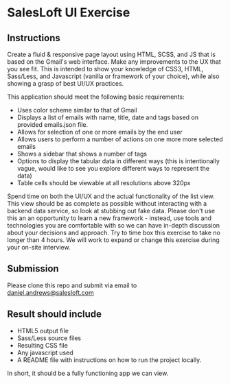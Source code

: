 # SalesLoft UI Exercise

## Instructions

Create a fluid & responsive page layout using HTML, SCSS, and JS that is based on the Gmail's web interface. Make any improvements to the UX that you see fit. This is intended to show your knowledge of CSS3, HTML, Sass/Less, and Javascript (vanilla or framework of your choice), while also showing a grasp of best UI/UX practices.

This application should meet the following basic requirements:

  * Uses color scheme similar to that of Gmail
  * Displays a list of emails with name, title, date and tags based on provided emails.json file.
  * Allows for selection of one or more emails by the end user
  * Allows users to perform a number of actions on one more more selected emails
  * Shows a sidebar that shows a number of tags
  * Options to display the tabular data in different ways (this is intentionally vague, would like to see you explore different ways to represent the data)
  * Table cells should be viewable at all resolutions above 320px

Spend time on both the UI/UX and the actual functionality of the list view. This view should be as complete as possible without interacting with a backend data service, so look at stubbing out fake data. Please don't use this an an opportunity to learn a new framework - instead, use tools and technologies you are comfortable with so we can have in-depth discussion about your decisions and approach. Try to time box this exercise to take no longer than 4 hours. We will work to expand or change this exercise during your on-site interview.

## Submission

Please clone this repo and submit via email to daniel.andrews@salesloft.com

## Result should include

  * HTML5 output file
  * Sass/Less source files
  * Resulting CSS file
  * Any javascript used
  * A README file with instructions on how to run the project locally.

In short, it should be a fully functioning app we can view.
